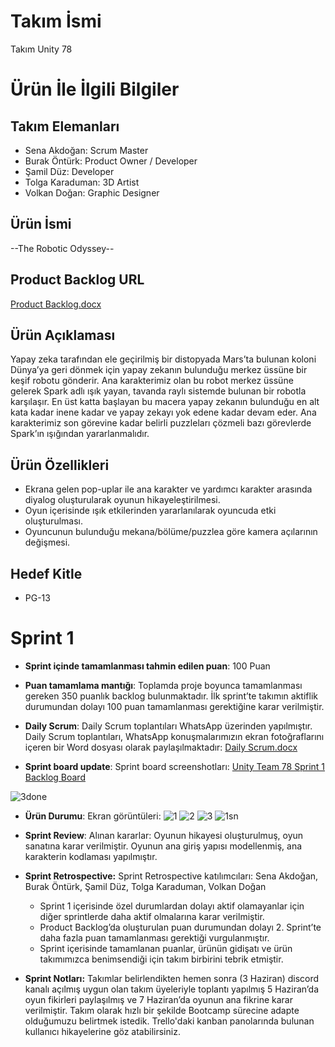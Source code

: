 # **Takım İsmi**

Takım Unity 78

# Ürün İle İlgili Bilgiler

## Takım Elemanları
- Sena Akdoğan: Scrum Master 
- Burak Öntürk: Product Owner / Developer 
- Şamil Düz: Developer
- Tolga Karaduman: 3D Artist
- Volkan Doğan: Graphic Designer

## Ürün İsmi

--The Robotic Odyssey--

## Product Backlog URL

[Product Backlog.docx](https://github.com/Dew-Hub/U-78/files/11782666/Product.Backlog.docx)

## Ürün Açıklaması

Yapay zeka tarafından ele geçirilmiş bir distopyada Mars’ta bulunan koloni Dünya’ya geri dönmek için yapay zekanın bulunduğu merkez üssüne bir keşif robotu gönderir. Ana karakterimiz olan bu robot merkez üssüne gelerek Spark adlı ışık yayan, tavanda raylı sistemde bulunan bir robotla karşılaşır. En üst katta başlayan bu macera yapay zekanın bulunduğu en alt kata kadar inene kadar ve yapay zekayı yok edene kadar devam eder. Ana karakterimiz son görevine kadar belirli puzzleları çözmeli bazı görevlerde Spark’ın ışığından yararlanmalıdır.

## Ürün Özellikleri

- Ekrana gelen pop-uplar ile ana karakter ve yardımcı karakter arasında diyalog oluşturularak oyunun hikayeleştirilmesi.
- Oyun içerisinde ışık etkilerinden yararlanılarak oyuncuda etki oluşturulması.
- Oyuncunun bulunduğu mekana/bölüme/puzzlea göre kamera açılarının değişmesi.

## Hedef Kitle

- PG-13

# Sprint 1

- **Sprint içinde tamamlanması tahmin edilen puan**: 100 Puan


- **Puan tamamlama mantığı**: Toplamda proje boyunca tamamlanması gereken 350 puanlık backlog bulunmaktadır. İlk sprint’te takımın aktiflik durumundan dolayı 100 puan tamamlanması gerektiğine karar verilmiştir.


- **Daily Scrum**: Daily Scrum toplantıları WhatsApp üzerinden yapılmıştır. Daily Scrum toplantıları, WhatsApp konuşmalarımızın ekran fotoğraflarını içeren bir Word dosyası olarak paylaşılmaktadır: [Daily Scrum.docx](https://github.com/Dew-Hub/U-78/files/11782675/Daily.Scrum.docx)

- **Sprint board update**: Sprint board screenshotları:
[Unity Team 78 Sprint 1 Backlog Board](https://trello.com/invite/b/S0EaXG7N/ATTI5f73de6d75b6d31c3a577e9bb0ac9b286BDB7D46/1sprint)

![3done](https://github.com/Dew-Hub/U-78/assets/123193328/b13b6e01-c849-4ad1-81c5-23fd98e29f1b)


- **Ürün Durumu**: Ekran görüntüleri:
![1](https://github.com/Dew-Hub/U-78/assets/123193328/aa801eda-cf06-4119-8a35-2ebe8da8938d)
![2](https://github.com/Dew-Hub/U-78/assets/123193328/a3efa500-7b09-422d-9134-a086813b8536)
![3](https://github.com/Dew-Hub/U-78/assets/123193328/5254973c-c842-4183-8111-ab0a60a65e50)
![1sn](https://github.com/Dew-Hub/U-78/assets/123193328/ddb94595-f6c4-4c3d-a022-ece48c949634)

- **Sprint Review**: 
Alınan kararlar: Oyunun hikayesi oluşturulmuş, oyun sanatına karar verilmiştir. Oyunun ana giriş yapısı modellenmiş, ana karakterin kodlaması yapılmıştır. 

- **Sprint Retrospective:**
Sprint Retrospective katılımcıları: Sena Akdoğan, Burak Öntürk, Şamil Düz, Tolga Karaduman, Volkan Doğan
  - Sprint 1 içerisinde özel durumlardan dolayı aktif olamayanlar için diğer sprintlerde daha aktif olmalarına karar verilmiştir.
  - Product Backlog’da oluşturulan puan durumundan dolayı 2. Sprint’te daha fazla puan tamamlanması gerektiği vurgulanmıştır.
  - Sprint içerisinde tamamlanan puanlar, ürünün gidişatı ve ürün takımımızca benimsendiği için takım birbirini tebrik etmiştir.

- **Sprint Notları:**
Takımlar belirlendikten hemen sonra (3 Haziran) discord kanalı açılmış uygun olan takım üyeleriyle toplantı yapılmış 5 Haziran’da oyun fikirleri paylaşılmış ve 7 Haziran’da oyunun ana fikrine karar verilmiştir. Takım olarak hızlı bir şekilde Bootcamp sürecine adapte olduğumuzu belirtmek istedik.
Trello'daki kanban panolarında bulunan kullanıcı hikayelerine göz atabilirsiniz.


